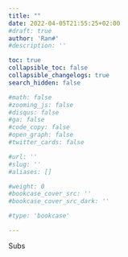 ```yaml
---
title: ""
date: 2022-04-05T21:55:25+02:00
#draft: true
author: 'Ran#'
#description: ''

toc: true
collapsible_toc: false
collapsible_changelogs: true
search_hidden: false

#math: false
#zooming_js: false
#disqus: false
#ga: false
#code_copy: false
#open_graph: false
#twitter_cards: false

#url: ''
#slug: ''
#aliases: []

#weight: 0
#bookcase_cover_src: ''
#bookcase_cover_src_dark: ''

#type: 'bookcase'

---
```


Subs
